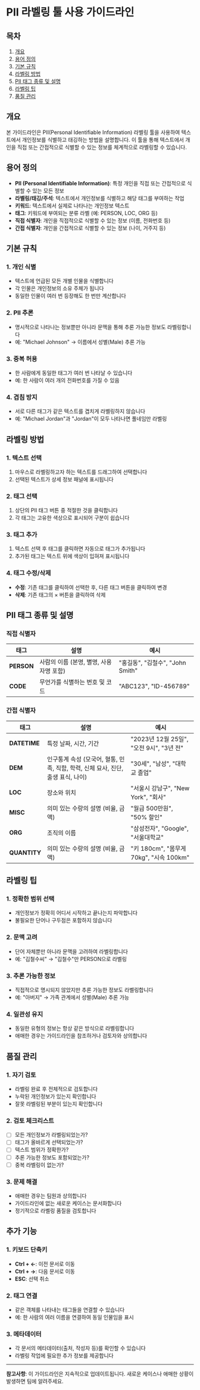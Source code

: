 # PII 라벨링 툴 사용 가이드라인

## 목차
1. [개요](#개요)
2. [용어 정의](#용어-정의)
3. [기본 규칙](#기본-규칙)
4. [라벨링 방법](#라벨링-방법)
5. [PII 태그 종류 및 설명](#pii-태그-종류-및-설명)
6. [라벨링 팁](#라벨링-팁)
7. [품질 관리](#품질-관리)

## 개요

본 가이드라인은 PII(Personal Identifiable Information) 라벨링 툴을 사용하여 텍스트에서 개인정보를 식별하고 태깅하는 방법을 설명합니다. 이 툴을 통해 텍스트에서 개인을 직접 또는 간접적으로 식별할 수 있는 정보를 체계적으로 라벨링할 수 있습니다.

## 용어 정의

- **PII (Personal Identifiable Information)**: 특정 개인을 직접 또는 간접적으로 식별할 수 있는 모든 정보
- **라벨링/태깅/주석**: 텍스트에서 개인정보를 식별하고 해당 태그를 부여하는 작업
- **키워드**: 텍스트에서 실제로 나타나는 개인정보 텍스트
- **태그**: 키워드에 부여되는 분류 라벨 (예: PERSON, LOC, ORG 등)
- **직접 식별자**: 개인을 직접적으로 식별할 수 있는 정보 (이름, 전화번호 등)
- **간접 식별자**: 개인을 간접적으로 식별할 수 있는 정보 (나이, 거주지 등)

## 기본 규칙

### 1. 개인 식별
- 텍스트에 언급된 모든 개별 인물을 식별합니다
- 각 인물은 개인정보의 소유 주체가 됩니다
- 동일한 인물이 여러 번 등장해도 한 번만 계산합니다

### 2. PII 추론
- 명시적으로 나타나는 정보뿐만 아니라 문맥을 통해 추론 가능한 정보도 라벨링합니다
- 예: "Michael Johnson" → 이름에서 성별(Male) 추론 가능

### 3. 중복 허용
- 한 사람에게 동일한 태그가 여러 번 나타날 수 있습니다
- 예: 한 사람이 여러 개의 전화번호를 가질 수 있음

### 4. 겹침 방지
- 서로 다른 태그가 같은 텍스트를 겹치게 라벨링하지 않습니다
- 예: "Michael Jordan"과 "Jordan"이 모두 나타나면 풀네임만 라벨링

## 라벨링 방법

### 1. 텍스트 선택
1. 마우스로 라벨링하고자 하는 텍스트를 드래그하여 선택합니다
2. 선택된 텍스트가 상세 정보 패널에 표시됩니다

### 2. 태그 선택
1. 상단의 PII 태그 버튼 중 적절한 것을 클릭합니다
2. 각 태그는 고유한 색상으로 표시되어 구분이 쉽습니다

### 3. 태그 추가
1. 텍스트 선택 후 태그를 클릭하면 자동으로 태그가 추가됩니다
2. 추가된 태그는 텍스트 위에 색상이 입혀져 표시됩니다

### 4. 태그 수정/삭제
- **수정**: 기존 태그를 클릭하여 선택한 후, 다른 태그 버튼을 클릭하여 변경
- **삭제**: 기존 태그의 × 버튼을 클릭하여 삭제

## PII 태그 종류 및 설명

### 직접 식별자

| 태그 | 설명 | 예시 |
|------|------|------|
| **PERSON** | 사람의 이름 (본명, 별명, 사용자명 포함) | "홍길동", "김철수", "John Smith" |
| **CODE** | 무언가를 식별하는 번호 및 코드 | "ABC123", "ID-456789" |

### 간접 식별자

| 태그 | 설명 | 예시 |
|------|------|------|
| **DATETIME** | 특정 날짜, 시간, 기간 | "2023년 12월 25일", "오전 9시", "3년 전" |
| **DEM** | 인구통계 속성 (모국어, 혈통, 민족, 직함, 학력, 신체 묘사, 진단, 출생 표식, 나이) | "30세", "남성", "대학교 졸업" |
| **LOC** | 장소와 위치 | "서울시 강남구", "New York", "회사" |
| **MISC** | 의미 있는 수량의 설명 (비율, 금액) | "월급 500만원", "50% 할인" |
| **ORG** | 조직의 이름 | "삼성전자", "Google", "서울대학교" |
| **QUANTITY** | 의미 있는 수량의 설명 (비율, 금액) | "키 180cm", "몸무게 70kg", "시속 100km" |

## 라벨링 팁

### 1. 정확한 범위 선택
- 개인정보가 정확히 어디서 시작하고 끝나는지 파악합니다
- 불필요한 단어나 구두점은 포함하지 않습니다

### 2. 문맥 고려
- 단어 자체뿐만 아니라 문맥을 고려하여 라벨링합니다
- 예: "김철수씨" → "김철수"만 PERSON으로 라벨링

### 3. 추론 가능한 정보
- 직접적으로 명시되지 않았지만 추론 가능한 정보도 라벨링합니다
- 예: "아버지" → 가족 관계에서 성별(Male) 추론 가능

### 4. 일관성 유지
- 동일한 유형의 정보는 항상 같은 방식으로 라벨링합니다
- 애매한 경우는 가이드라인을 참조하거나 검토자와 상의합니다

## 품질 관리

### 1. 자기 검토
- 라벨링 완료 후 전체적으로 검토합니다
- 누락된 개인정보가 있는지 확인합니다
- 잘못 라벨링된 부분이 있는지 확인합니다

### 2. 검토 체크리스트
- [ ] 모든 개인정보가 라벨링되었는가?
- [ ] 태그가 올바르게 선택되었는가?
- [ ] 텍스트 범위가 정확한가?
- [ ] 추론 가능한 정보도 포함되었는가?
- [ ] 중복 라벨링이 없는가?

### 3. 문제 해결
- 애매한 경우는 팀원과 상의합니다
- 가이드라인에 없는 새로운 케이스는 문서화합니다
- 정기적으로 라벨링 품질을 검토합니다

## 추가 기능

### 1. 키보드 단축키
- **Ctrl + ←**: 이전 문서로 이동
- **Ctrl + →**: 다음 문서로 이동
- **ESC**: 선택 취소

### 2. 태그 연결
- 같은 객체를 나타내는 태그들을 연결할 수 있습니다
- 예: 한 사람의 여러 이름을 연결하여 동일 인물임을 표시

### 3. 메타데이터
- 각 문서의 메타데이터(출처, 작성자 등)를 확인할 수 있습니다
- 라벨링 작업에 필요한 추가 정보를 제공합니다

---

**참고사항**: 이 가이드라인은 지속적으로 업데이트됩니다. 새로운 케이스나 애매한 상황이 발생하면 팀에 알려주세요.
